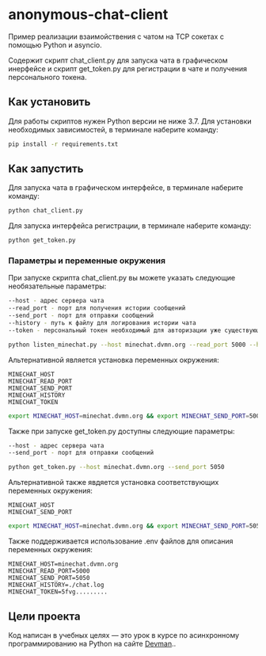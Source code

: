 # anonymous-chat-client

Пример реализации взаимойствения с чатом на TCP сокетах с помощью Python и asyncio.

Содержит скрипт chat_client.py для запуска чата в графическом инерфейсе и скрипт get_token.py
для регистрации в чате и получения персонального токена.

## Как установить

Для работы скриптов нужен Python версии не ниже 3.7. Для установки необходимых зависимостей, в терминале
наберите команду:

```bash
pip install -r requirements.txt
```

## Как запустить

Для запуска чата в графическом интерфейсе, в терминале наберите команду:

```bash
python chat_client.py
```

Для запуска интерфейса регистрации, в терминале наберите команду:

```bash
python get_token.py
```

### Параметры и переменные окружения

При запуске скрипта chat_client.py вы можете указать следующие необязательные параметры:

```bash
--host - адрес сервера чата
--read_port - порт для получения истории сообщений
--send_port - порт для отправки сообщений
--history - путь к файлу для логирования истории чата
--token - персональный токен необходимый для авторизации уже существующего пользователя
```

```bash
python listen_minechat.py --host minechat.dvmn.org --read_port 5000 --history ./chat_hystory.log
```

Альтернативной является установка переменных окружения:

```env
MINECHAT_HOST
MINECHAT_READ_PORT
MINECHAT_SEND_PORT
MINECHAT_HISTORY
MINECHAT_TOKEN
```

```bash
export MINECHAT_HOST=minechat.dvmn.org && export MINECHAT_SEND_PORT=5000
```

Также при запуске get_token.py доступны следующие параметры:

```bash
--host - адрес сервера чата
--send_port - порт для отправки сообщений
```

```bash
python get_token.py --host minechat.dvmn.org --send_port 5050
```

Альтернативной также явдяется установка соответствующих переменных окружения:

```env
MINECHAT_HOST
MINECHAT_SEND_PORT
```

```bash
export MINECHAT_HOST=minechat.dvmn.org && export MINECHAT_SEND_PORT=5050
```

Также поддерживается использование .env файлов для описания переменных окружения:

```env
MINECHAT_HOST=minechat.dvmn.org
MINECHAT_READ_PORT=5000
MINECHAT_SEND_PORT=5050
MINECHAT_HISTORY=./chat.log
MINECHAT_TOKEN=5fvg.........
```

## Цели проекта

Код написан в учебных целях — это урок в курсе по aсинхронному программированию на Python на сайте [Devman](https://dvmn.org)..
